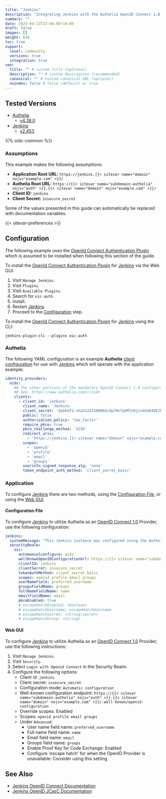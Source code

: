 ```yaml
---
title: "Jenkins"
description: "Integrating Jenkins with the Authelia OpenID Connect 1.0 Provider."
summary: ""
date: 2024-04-13T13:46:05+10:00
draft: false
images: []
weight: 620
toc: true
support:
  level: community
  versions: true
  integration: true
seo:
  title: "" # custom title (optional)
  description: "" # custom description (recommended)
  canonical: "" # custom canonical URL (optional)
  noindex: false # false (default) or true
---
```


## Tested Versions

- [Authelia]
  - [v4.38.0](https://github.com/authelia/authelia/releases/tag/v4.38.0)
- [Jenkins]
  - [v2.453](https://www.jenkins.io/changelog/2.453/)

{{% oidc-common %}}

### Assumptions

This example makes the following assumptions:

- __Application Root URL:__ `https://jenkins.{{< sitevar name="domain" nojs="example.com" >}}/`
- __Authelia Root URL:__ `https://{{< sitevar name="subdomain-authelia" nojs="auth" >}}.{{< sitevar name="domain" nojs="example.com" >}}/`
- __Client ID:__ `jenkins`
- __Client Secret:__ `insecure_secret`

Some of the values presented in this guide can automatically be replaced with documentation variables.

{{< sitevar-preferences >}}

## Configuration

The following example uses the [OpenId Connect Authentication Plugin] which is assumed to be installed when following
this section of the guide.

To install the [OpenId Connect Authentication Plugin] for [Jenkins] via the Web GUI:

1. Visit `Manage Jenkins`.
2. Visit `Plugins`.
3. Visit `Available Plugins`.
4. Search for `oic-auth`.
5. Install.
6. Restart [Jenkins].
7. Proceed to the [Configuration](#configuration-1) step.

To install the [OpenId Connect Authentication Plugin] for [Jenkins] using the CLI:

```shell
jenkins-plugin-cli --plugins oic-auth
```

### Authelia

The following YAML configuration is an example __Authelia__ [client configuration] for use with [Jenkins] which will
operate with the application example:

```yaml {title="configuration.yml"}
identity_providers:
  oidc:
    ## The other portions of the mandatory OpenID Connect 1.0 configuration go here.
    ## See: https://www.authelia.com/c/oidc
    clients:
      - client_id: 'jenkins'
        client_name: 'Jenkins'
        client_secret: '$pbkdf2-sha512$310000$c8p78n7pUMln0jzvd4aK4Q$JNRBzwAo0ek5qKn50cFzzvE9RXV88h1wJn5KGiHrD0YKtZaR/nCb2CJPOsKaPK0hjf.9yHxzQGZziziccp6Yng'  # The digest of 'insecure_secret'.
        public: false
        authorization_policy: 'two_factor'
        require_pkce: true
        pkce_challenge_method: 'S256'
        redirect_uris:
          - 'https://jenkins.{{< sitevar name="domain" nojs="example.com" >}}/accounts/authelia/login/callback'
        scopes:
          - 'openid'
          - 'profile'
          - 'email'
          - 'groups'
        userinfo_signed_response_alg: 'none'
        token_endpoint_auth_method: 'client_secret_basic'
```

### Application

To configure [Jenkins] there are two methods, using the [Configuration File](#configuration-file), or using the
[Web GUI](#web-gui).

#### Configuration File

To configure [Jenkins] to utilize Authelia as an [OpenID Connect 1.0] Provider, use the following configuration:

```yaml
jenkins:
  systemMessage: "This Jenkins instance was configured using the Authelia example Configuration as Code, thanks Authelia!"
  securityRealm:
    oic:
      automanualconfigure: auto
      wellKnownOpenIDConfigurationUrl: https://{{< sitevar name="subdomain-authelia" nojs="auth" >}}.{{< sitevar name="domain" nojs="example.com" >}}/.well-known/openid-configuration
      clientId: jenkins
      clientSecret: insecure_secret
      tokenAuthMethod: client_secret_basic
      scopes: openid profile email groups
      userNameField: preferred_username
      groupsFieldName: groups
      fullNameFieldName: name
      emailFieldName: email
      pkceEnabled: true
      # escapeHatchEnabled: <boolean>
      # escapeHatchUsername: escapeHatchUsername
      # escapeHatchSecret: <string:secret>
      # escapeHatchGroup: <string>
```

#### Web GUI

To configure [Jenkins] to utilize Authelia as an [OpenID Connect 1.0] Provider, use the following instructions:

1. Visit `Manage Jenkins`.
2. Visit `Security`.
3. Select `Login with Openid Connect` in the Security Realm.
4. Configure the following options:
   - Client id: `jenkins`
   - Client secret: `insecure_secret`
   - Configuration mode: `Automatic configuration`
   - Well-known configuration endpoint: `https://{{< sitevar name="subdomain-authelia" nojs="auth" >}}.{{< sitevar name="domain" nojs="example.com" >}}/.well-known/openid-configuration`
   - Override scopes: Enabled
   - Scopes: `openid profile email groups`
   - Under `Advanced`:
     - User name field name: `preferred_username`
     - Full name field name: `name`
     - Email field name: `email`
     - Groups field name: `groups`
     - Enable Proof Key for Code Exchange: Enabled
     - Configure 'escape hatch' for when the OpenID Provider is unavailable: Consider using this setting

## See Also

- [Jenkins OpenID Connect Documentation](https://plugins.jenkins.io/oic-auth/)
- [Jenkins OpenID JCasC Documentation](https://github.com/jenkinsci/oic-auth-plugin/blob/master/docs/configuration/README.md)

[Jenkins]: https://www.jenkins.io/
[OpenId Connect Authentication Plugin]: https://plugins.jenkins.io/oic-auth/
[Authelia]: https://www.authelia.com
[OpenID Connect 1.0]: ../../openid-connect/introduction.md
[client configuration]: ../../../configuration/identity-providers/openid-connect/clients.md
